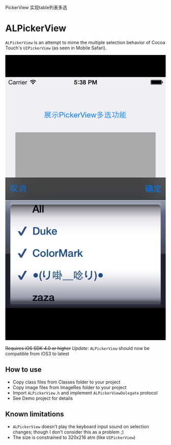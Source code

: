 
PickerView 实现table列表多选


# ALPickerView

`ALPickerView` is an attempt to mime the multiple selection behavior of Cocoa Touch's `UIPickerView` (as seen in Mobile Safari).

![ALPickerView Screenshot](https://raw.githubusercontent.com/xyzs996/ALPickerView/master/CYCustomMultiSelectPickerView/Screenshot/2.png "ALPickerView Screenshot")

~~Requires iOS SDK 4.0 or higher~~ *Update*: `ALPickerView` should now be compatible from iOS3 to latest

## How to use

* Copy class files from Classes folder to your project
* Copy image files from ImageRes folder to your project
* Import `ALPickerView.h` and implement `ALPickerViewDelegate` protocol
* See Demo project for details


## Known limitations

* `ALPickerView` doesn't play the keyboard input sound on selection changes; though I don't consider this as a problem ;)
* The size is constrained to 320x216 atm (like `UIPickerView`)
